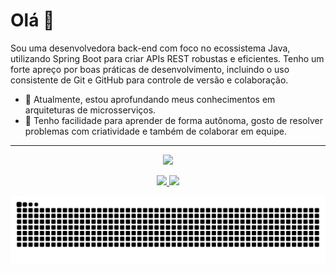 <div align="left">
  <h1>Olá 👋</h1>
</div>

<p align="left">
  Sou uma desenvolvedora back-end com foco no ecossistema Java, utilizando Spring Boot para criar APIs REST robustas e eficientes. Tenho um forte apreço por boas práticas de desenvolvimento, incluindo o uso consistente de Git e GitHub para controle de versão e colaboração.
</p>

- 🔭 Atualmente, estou aprofundando meus conhecimentos em arquiteturas de microsserviços.
- 🌱 Tenho facilidade para aprender de forma autônoma, gosto de resolver problemas com criatividade e também de colaborar em equipe.

---
<p align="center">
  <a href="https://skillicons.dev">
    <img src="https://skillicons.dev/icons?i=java,spring,hibernate,maven,git,mysql,postgres,html,css,python,php" />
  </a>
</p>


<div align="center">
  <a href="https://github.com/fernanda-kailer">
    <img height="180em" src="https://github-readme-stats.vercel.app/api?username=fernanda-kailer&show_icons=true&theme=dracula&include_all_commits=true&count_private=true"/>
    <img height="180em" src="https://github-readme-stats.vercel.app/api/top-langs/?username=fernanda-kailer&layout=compact&langs_count=7&theme=dracula"/>
  </a>

<p align="center">
  <img src="https://raw.githubusercontent.com/fernanda-kailer/fernanda-kailer/main/dist/github-contribution-grid-snake.svg" alt="snake animation">
</p>
</div>

